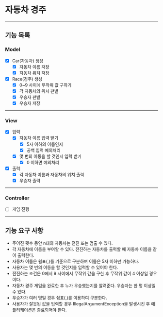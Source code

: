 # 자동차 경주

---
## 기능 목록

### Model

-[x] Car(자동차) 생성
  - [x] 자동차 이름 저장
  - [x] 자동차 위치 저장
- [x] Race(경주) 생성
  - [x] 0~9 사이에 무작위 값 구하기
  - [x] 각 자동차의 위치 판별
  - [x] 우승자 판별
  - [x] 우승자 저장
---
### View

-[x] 입력
  - [x] 자동차 이름 입력 받기
    - [x] 5자 이하의 이름인지
    - [x] 공백 입력 예외처리
  - [x] 몇 번의 이동을 할 것인지 입력 받기
    - [x] 0 이하면 예외처리
- [x] 출력
  - [x] 각 자동차 이름과 자동차의 위치 출력
  - [x] 우승자 출력
---
### Controller

- [ ] 게임 진행



---
## 기능 요구 사항
- 주어진 횟수 동안 n대의 자동차는 전진 또는 멈출 수 있다.
- 각 자동차에 이름을 부여할 수 있다. 전진하는 자동차를 출력할 때 자동차 이름을 같이 출력한다.
- 자동차 이름은 쉼표(,)를 기준으로 구분하며 이름은 5자 이하만 가능하다.
- 사용자는 몇 번의 이동을 할 것인지를 입력할 수 있어야 한다.
- 전진하는 조건은 0에서 9 사이에서 무작위 값을 구한 후 무작위 값이 4 이상일 경우이다.
- 자동차 경주 게임을 완료한 후 누가 우승했는지를 알려준다. 우승자는 한 명 이상일 수 있다.
- 우승자가 여러 명일 경우 쉼표(,)를 이용하여 구분한다.
- 사용자가 잘못된 값을 입력할 경우 IllegalArgumentException을 발생시킨 후 애플리케이션은 종료되어야 한다.